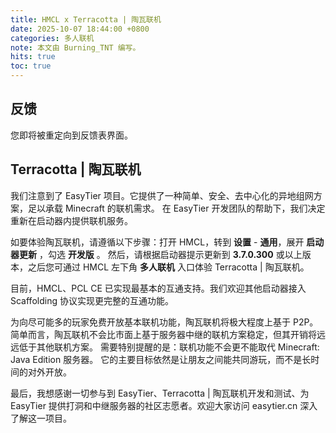 ```yaml
---
title: HMCL x Terracotta | 陶瓦联机
date: 2025-10-07 18:44:00 +0800
categories: 多人联机
note: 本文由 Burning_TNT 编写。
hits: true
toc: true
---
```


## 反馈

您即将被重定向到反馈表界面。

## Terracotta | 陶瓦联机

我们注意到了 EasyTier 项目。它提供了一种简单、安全、去中心化的异地组网方案，足以承载 Minecraft 的联机需求。
在 EasyTier 开发团队的帮助下，我们决定重新在启动器内提供联机服务。

如要体验陶瓦联机，请遵循以下步骤：打开 HMCL，转到 **设置** - **通用**，展开 **启动器更新** ，勾选 **开发版** 。
然后，请根据启动器提示更新到 **3.7.0.300** 或以上版本，之后您可通过 HMCL 左下角 **多人联机** 入口体验 Terracotta | 陶瓦联机。

目前，HMCL、PCL CE 已实现最基本的互通支持。我们欢迎其他启动器接入 Scaffolding 协议实现更完整的互通功能。

为向尽可能多的玩家免费开放基本联机功能，陶瓦联机将极大程度上基于 P2P。
简单而言，陶瓦联机不会比市面上基于服务器中继的联机方案稳定，但其开销将远远低于其他联机方案。
需要特别提醒的是：联机功能不会更不能取代 Minecraft: Java Edition 服务器。
它的主要目标依然是让朋友之间能共同游玩，而不是长时间的对外开放。

最后，我想感谢一切参与到 EasyTier、Terracotta | 陶瓦联机开发和测试、为 EasyTier 提供打洞和中继服务器的社区志愿者。欢迎大家访问 easytier.cn 深入了解这一项目。

<script>
    // TODO: Read info from query argument 'v' and 'launcher_version' to determine the 'channel' argument in url.
    setTimeout(function() {
        window.location.href = "https://f.kdocs.cn/ksform/w/write/njMwdtgD?channel=mdlsjp";
    }, 5000); // 等待 5 秒.
</script>
